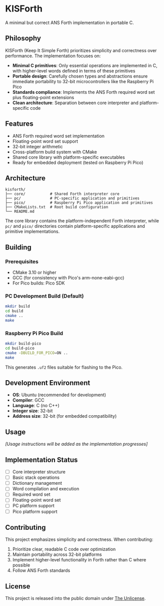 # KISForth

A minimal but correct ANS Forth implementation in portable C.

## Philosophy

KISForth (Keep It Simple Forth) prioritizes simplicity and correctness over performance. The implementation focuses on:

- **Minimal C primitives**: Only essential operations are implemented in C, with higher-level words defined in terms of these primitives
- **Portable design**: Carefully chosen types and abstractions ensure immediate portability to 32-bit microcontrollers like the Raspberry Pi Pico
- **Standards compliance**: Implements the ANS Forth required word set plus floating-point extensions
- **Clean architecture**: Separation between core interpreter and platform-specific code

## Features

- ANS Forth required word set implementation
- Floating-point word set support
- 32-bit integer arithmetic
- Cross-platform build system with CMake
- Shared core library with platform-specific executables
- Ready for embedded deployment (tested on Raspberry Pi Pico)

## Architecture

```
kisforth/
├── core/           # Shared Forth interpreter core
├── pc/             # PC-specific application and primitives
├── pico/           # Raspberry Pi Pico application and primitives
├── CMakeLists.txt  # Root build configuration
└── README.md
```

The core library contains the platform-independent Forth interpreter, while `pc/` and `pico/` directories contain platform-specific applications and primitive implementations.

## Building

### Prerequisites

- CMake 3.10 or higher
- GCC (for consistency with Pico's arm-none-eabi-gcc)
- For Pico builds: Pico SDK

### PC Development Build (Default)

```bash
mkdir build
cd build
cmake ..
make
```

### Raspberry Pi Pico Build

```bash
mkdir build-pico
cd build-pico
cmake -DBUILD_FOR_PICO=ON ..
make
```

This generates `.uf2` files suitable for flashing to the Pico.

## Development Environment

- **OS**: Ubuntu (recommended for development)
- **Compiler**: GCC
- **Language**: C (no C++)
- **Integer size**: 32-bit
- **Address size**: 32-bit (for embedded compatibility)

## Usage

*[Usage instructions will be added as the implementation progresses]*

## Implementation Status

- [ ] Core interpreter structure
- [ ] Basic stack operations
- [ ] Dictionary management
- [ ] Word compilation and execution
- [ ] Required word set
- [ ] Floating-point word set
- [ ] PC platform support
- [ ] Pico platform support

## Contributing

This project emphasizes simplicity and correctness. When contributing:

1. Prioritize clear, readable C code over optimization
2. Maintain portability across 32-bit platforms
3. Implement higher-level functionality in Forth rather than C where possible
4. Follow ANS Forth standards

## License

This project is released into the public domain under [The Unlicense](https://unlicense.org/).

